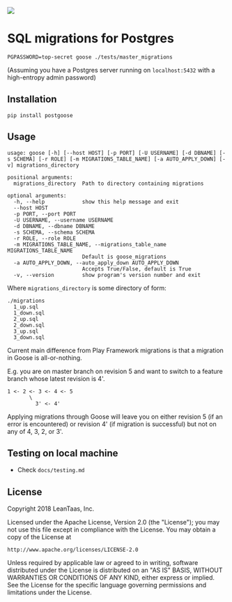 ![](http://wildgoosefestival.org/wp-content/uploads/2014/06/wild-goose-in-action.jpg)

# SQL migrations for Postgres

```
PGPASSWORD=top-secret goose ./tests/master_migrations  
```
(Assuming you have a Postgres server running on `localhost:5432` with a high-entropy admin password)

## Installation
```
pip install postgoose
```

## Usage

```
usage: goose [-h] [--host HOST] [-p PORT] [-U USERNAME] [-d DBNAME] [-s SCHEMA] [-r ROLE] [-m MIGRATIONS_TABLE_NAME] [-a AUTO_APPLY_DOWN] [-v] migrations_directory

positional arguments:
  migrations_directory  Path to directory containing migrations

optional arguments:
  -h, --help            show this help message and exit
  --host HOST
  -p PORT, --port PORT
  -U USERNAME, --username USERNAME
  -d DBNAME, --dbname DBNAME
  -s SCHEMA, --schema SCHEMA
  -r ROLE, --role ROLE
  -m MIGRATIONS_TABLE_NAME, --migrations_table_name MIGRATIONS_TABLE_NAME
                        Default is goose_migrations
  -a AUTO_APPLY_DOWN, --auto_apply_down AUTO_APPLY_DOWN
                        Accepts True/False, default is True
  -v, --version         show program's version number and exit
```

Where `migrations_directory` is some directory of form:
```
./migrations
  1_up.sql
  1_down.sql
  2_up.sql
  2_down.sql
  3_up.sql
  3_down.sql
```

Current main difference from Play Framework migrations is that a migration in Goose is all-or-nothing.

E.g. you are on master branch on revision 5 and want to switch to a feature branch whose latest revision is 4'.
```
1 <- 2 <- 3 <- 4 <- 5  
       \
         3' <- 4' 
```
Applying migrations through Goose will leave you on either revision 5 (if an error is encountered) or revision 4' (if migration is successful) but not on any of 4, 3, 2, or 3'. 

## Testing on local machine

  * Check `docs/testing.md`

## License

Copyright 2018 LeanTaas, Inc. 

Licensed under the Apache License, Version 2.0 (the "License");
you may not use this file except in compliance with the License.
You may obtain a copy of the License at

    http://www.apache.org/licenses/LICENSE-2.0

Unless required by applicable law or agreed to in writing, software
distributed under the License is distributed on an "AS IS" BASIS,
WITHOUT WARRANTIES OR CONDITIONS OF ANY KIND, either express or implied.
See the License for the specific language governing permissions and
limitations under the License.
